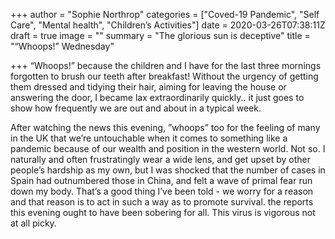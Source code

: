 +++
author = "Sophie Northrop"
categories = ["Coved-19 Pandemic", "Self Care", "Mental health", "Children’s Activities"]
date = 2020-03-26T07:38:11Z
draft = true
image = ""
summary = "The glorious sun is deceptive"
title = "“Whoops!” Wednesday"

+++
“Whoops!” because the children and I have for the last three mornings forgotten to brush our teeth after breakfast! Without the urgency of getting them dressed and tidying their hair, aiming for leaving the house or answering the door, I became lax extraordinarily quickly.. it just goes to show how frequently we are out and about in a typical week.

After watching the news this evening, ”whoops” too for the feeling of many in the UK that we’re untouchable when it comes to something like a pandemic because of our wealth and position in the western world. Not so. I naturally and often frustratingly wear a wide lens, and get upset by other people’s hardship as my own, but I was shocked that the number of cases in Spain had outnumbered those in China, and felt a wave of primal fear run down my body. That’s a good thing I’ve been told - we worry for a reason and that reason is to act in such a way as to promote survival. the reports this evening ought to have been sobering for all. This virus is vigorous not at all picky.